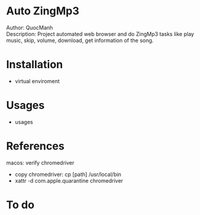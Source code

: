 # Auto ZingMp3
Author: QuocManh<br>
Description: Project automated web browser and do ZingMp3 tasks like play music,
skip, volume, download, get information of the song.

# Installation
- virtual enviroment

# Usages
- usages

# References
macos: verify chromedriver
- copy chromedriver: cp [path] /usr/local/bin
- xattr -d com.apple.quarantine chromedriver

# To do
